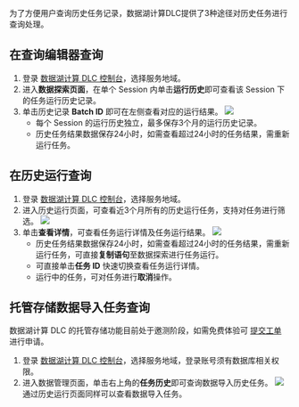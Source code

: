 为了方便用户查询历史任务记录，数据湖计算DLC提供了3种途径对历史任务进行查询处理。
## 在查询编辑器查询
1. 登录 [数据湖计算 DLC 控制台](https://console.cloud.tencent.com/dlc)，选择服务地域。
2. 进入**数据探索页面**，在单个 Session 内单击**运行历史**即可查看该 Session 下的任务运行历史记录。
3. 单击历史记录 **Batch ID** 即可在左侧查看对应的运行结果。
![](https://qcloudimg.tencent-cloud.cn/raw/fea0573eb0cfc3f973c4a23be5c568a5.png)
	- 每个 Session 的运行历史独立，最多保存3个月的运行历史记录。
	- 历史任务结果数据保存24小时，如需查看超过24小时的任务结果，需重新运行任务。

## 在历史运行查询
1. 登录 [数据湖计算 DLC 控制台](https://console.cloud.tencent.com/dlc)，选择服务地域。
2. 进入历史运行页面，可查看近3个月所有的历史运行任务，支持对任务进行筛选。
![](https://qcloudimg.tencent-cloud.cn/raw/40583bf3bbb30116cb29b642b745e7b4.png)
3. 单击**查看详情**，可查看任务运行详情及任务运行结果。
![](https://qcloudimg.tencent-cloud.cn/raw/b9d035039b9cc6a1ed8ab0e9d582b1bc.png)
	- 历史任务结果数据保存24小时，如需查看超过24小时的任务结果，需重新运行任务，可直接**复制语句**至数据探索进行任务运行。
	- 可直接单击**任务 ID** 快速切换查看任务运行详情。
	- 运行中的任务，可对任务进行**取消**操作。

## 托管存储数据导入任务查询
数据湖计算 DLC 的托管存储功能目前处于邀测阶段，如需免费体验可 [提交工单](https://console.cloud.tencent.com/workorder/category) 进行申请。
1. 登录 [数据湖计算 DLC 控制台](https://console.cloud.tencent.com/dlc)，选择服务地域，登录账号须有数据库相关权限。
2. 进入数据管理页面，单击右上角的**任务历史**即可查询数据导入历史任务。
![](https://qcloudimg.tencent-cloud.cn/raw/d793c5d37921032524e801e0c1a5d8a8.png)
通过历史运行页面同样可以查看数据导入任务。

